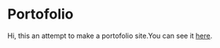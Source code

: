 # Portofolio
Hi, this an attempt to make a portofolio site.You can see it [here](https://satyam-singh.netlify.app/).
